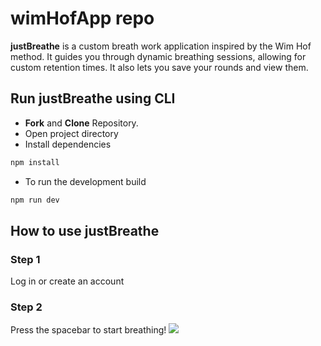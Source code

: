 # wimHofApp repo

**justBreathe** is a custom breath work application inspired by the Wim Hof method. It guides you through dynamic breathing sessions, 
allowing for custom retention times. It also lets you save your rounds and view them.

## Run justBreathe using CLI

- **Fork** and **Clone** Repository.
- Open project directory
- Install dependencies

```bash
npm install
```

- To run the development build

```bash
npm run dev
```

## How to use justBreathe


### Step 1
Log in or create an account

### Step 2
Press the spacebar to start breathing!
![](https://github.com/tlukasiewicz89/wimHofApp/blob/main/public/justBreatheIntroGIFFY.gif)
